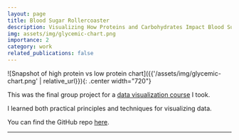 ```yaml
---
layout: page
title: Blood Sugar Rollercoaster
description: Visualizing How Proteins and Carbohydrates Impact Blood Sugar Levels 
img: assets/img/glycemic-chart.png
importance: 2
category: work
related_publications: false
---
```


![Snapshot of high protein vs low protein chart]({{'/assets/img/glycemic-chart.png' | relative_url}}){: .center width="720"}

This was the final group project for a [data visualization course](https://dsc-courses.github.io/dsc106-2025-sp/) I took.

I learned both practical principles and techniques for visualizing data.

You can find the GitHub repo [here](https://github.com/KrazyKats/glycemic_charts).

<hr>